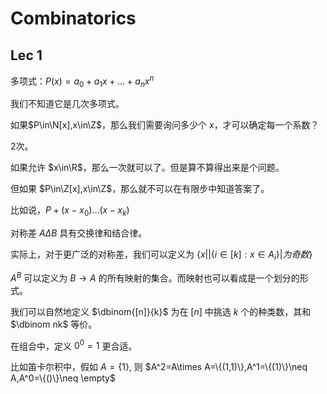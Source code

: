 # Combinatorics

## Lec 1

多项式：$P(x)=a_0+a_1x+...+a_nx^n$

我们不知道它是几次多项式。

如果$P\in\N[x],x\in\Z$，那么我们需要询问多少个 $x$，才可以确定每一个系数？

2次。

如果允许 $x\in\R$，那么一次就可以了。但是算不算得出来是个问题。

但如果 $P\in\Z[x],x\in\Z$，那么就不可以在有限步中知道答案了。

比如说，$P+(x-x_0)...(x-x_k)$

对称差 $A\Delta B$ 具有交换律和结合律。

实际上，对于更广泛的对称差，我们可以定义为 $\{x||\{i\in[k]:x\in A_i\}|为奇数\}$

$A^B$ 可以定义为 $B\to A$ 的所有映射的集合。而映射也可以看成是一个划分的形式。

我们可以自然地定义 $\dbinom{[n]}{k}$ 为在 $[n]$ 中挑选 $k$ 个的种类数，其和 $\dbinom nk$ 等价。

在组合中，定义 $0^0 = 1$ 更合适。

比如笛卡尔积中，假如 $A=\{1\}$, 则 $A^2=A\times A=\{(1,1)\},A^1=\{(1)\}\neq A,A^0=\{()\}\neq \empty$
